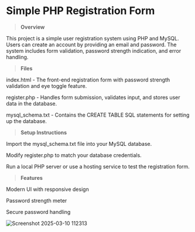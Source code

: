 # **Simple PHP Registration Form**

> **Overview**

This project is a simple user registration system using PHP and MySQL. Users can create an account by providing an email and password. The system includes form validation, password strength indication, and error handling.


> **Files**

index.html - The front-end registration form with password strength validation and eye toggle feature.

register.php - Handles form submission, validates input, and stores user data in the database.

mysql_schema.txt - Contains the CREATE TABLE SQL statements for setting up the database.


> **Setup Instructions**

Import the mysql_schema.txt file into your MySQL database.

Modify register.php to match your database credentials.

Run a local PHP server or use a hosting service to test the registration form.


> **Features**

Modern UI with responsive design

Password strength meter

Secure password handling

![Screenshot 2025-03-10 112313](https://github.com/user-attachments/assets/f5d14a35-fbef-4f11-92a3-690c37ab6943)
